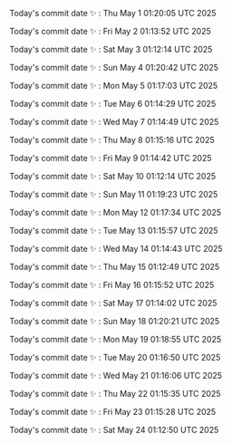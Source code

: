 Today's commit date ✨ : Thu May 1 01:20:05 UTC 2025 

Today's commit date ✨ : Fri May 2 01:13:52 UTC 2025 

Today's commit date ✨ : Sat May 3 01:12:14 UTC 2025 

Today's commit date ✨ : Sun May 4 01:20:42 UTC 2025 

Today's commit date ✨ : Mon May 5 01:17:03 UTC 2025 

Today's commit date ✨ : Tue May 6 01:14:29 UTC 2025 

Today's commit date ✨ : Wed May 7 01:14:49 UTC 2025 

Today's commit date ✨ : Thu May 8 01:15:16 UTC 2025 

Today's commit date ✨ : Fri May 9 01:14:42 UTC 2025 

Today's commit date ✨ : Sat May 10 01:12:14 UTC 2025 

Today's commit date ✨ : Sun May 11 01:19:23 UTC 2025 

Today's commit date ✨ : Mon May 12 01:17:34 UTC 2025 

Today's commit date ✨ : Tue May 13 01:15:57 UTC 2025 

Today's commit date ✨ : Wed May 14 01:14:43 UTC 2025 

Today's commit date ✨ : Thu May 15 01:12:49 UTC 2025 

Today's commit date ✨ : Fri May 16 01:15:52 UTC 2025 

Today's commit date ✨ : Sat May 17 01:14:02 UTC 2025 

Today's commit date ✨ : Sun May 18 01:20:21 UTC 2025 

Today's commit date ✨ : Mon May 19 01:18:55 UTC 2025 

Today's commit date ✨ : Tue May 20 01:16:50 UTC 2025 

Today's commit date ✨ : Wed May 21 01:16:06 UTC 2025 

Today's commit date ✨ : Thu May 22 01:15:35 UTC 2025 

Today's commit date ✨ : Fri May 23 01:15:28 UTC 2025 

Today's commit date ✨ : Sat May 24 01:12:50 UTC 2025 

